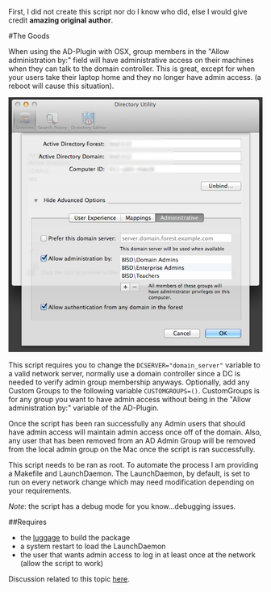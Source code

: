 First, I did not create this script nor do I know who did, else I would give credit **amazing original author**.

#The Goods

When using the AD-Plugin with OSX, group members in the "Allow administration by:" field will have administrative access on their machines when they can talk to the domain controller. This is great, except for when your users take their laptop home and they no longer have admin access. (a reboot will cause this situation).

![scripts](/osx/LocalAdminMembershipUpdater/ad-plugin.png)

This script requires you to change the ``DCSERVER="domain_server"`` variable to a valid network server, normally use a domain controller since a DC is needed to verify admin group membership anyways. Optionally, add any Custom Groups to the following variable ``CUSTOMGROUPS=()``. CustomGroups is for any group you want to have admin access without being in the "Allow administration by:" variable of the AD-Plugin.

Once the script has been ran successfully any Admin users that should have admin access will maintain admin access once off of the domain. Also, any user that has been removed from an AD Admin Group will be removed from the local admin group on the Mac once the script is ran successfully.

This script needs to be ran as root. To automate the process I am providing a Makefile and LaunchDaemon. The LaunchDaemon, by default, is set to run on every network change which may need modification depending on your requirements. 

_Note_: the script has a debug mode for you know...debugging issues.

##Requires

* the [luggage](https://github.com/unixorn/luggage) to build the package
* a system restart to load the LaunchDaemon
* the user that wants admin access to log in at least once at the network (allow the script to work)


Discussion related to this topic [here](https://groups.google.com/forum/?fromgroups#!topic/macenterprise/wOM_KTnLr7A). 